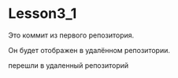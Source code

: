 # Lesson3_1

Это коммит из первого репозитория.

Он будет отображен в удалённом репозитории.

перешли в удаленный репозиторий